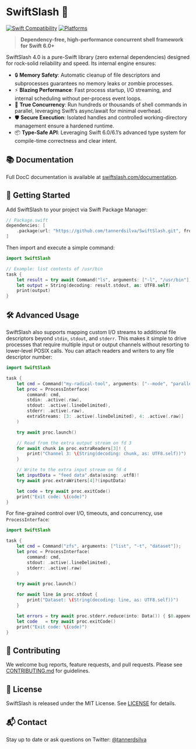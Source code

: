 # SwiftSlash 🚀

[![Swift Compatibility](https://img.shields.io/endpoint?url=https%3A%2F%2Fswiftpackageindex.com%2Fapi%2Fpackages%2Ftannerdsilva%2FSwiftSlash%2Fbadge%3Ftype%3Dswift-versions)](https://swiftpackageindex.com/tannerdsilva/SwiftSlash) [![Platforms](https://img.shields.io/endpoint?url=https%3A%2F%2Fswiftpackageindex.com%2Fapi%2Fpackages%2Ftannerdsilva%2FSwiftSlash%2Fbadge%3Ftype%3Dplatforms)](https://swiftpackageindex.com/tannerdsilva/SwiftSlash)

> **Dependency-free, high-performance concurrent shell framework for Swift 6.0+**

SwiftSlash 4.0 is a pure-Swift library (zero external dependencies) designed for rock-solid reliability and speed. Its internal engine ensures:

* 🔒 **Memory Safety**: Automatic cleanup of file descriptors and subprocesses guarantees no memory leaks or zombie processes.
* ⚡ **Blazing Performance**: Fast process startup, I/O streaming, and internal scheduling without per-process event loops.
* 🔄 **True Concurrency**: Run hundreds or thousands of shell commands in parallel, leveraging Swift’s async/await for minimal overhead.
* 🛡 **Secure Execution**: Isolated handles and controlled working-directory management ensure a hardened runtime.
* 📦 **Type-Safe API**: Leveraging Swift 6.0/6.1’s advanced type system for compile-time correctness and clear intent.

## 📚 Documentation

Full DocC documentation is available at [swiftslash.com/documentation](https://swiftslash.com/documentation/).

## 🚀 Getting Started

Add SwiftSlash to your project via Swift Package Manager:

```swift
// Package.swift
dependencies: [
    .package(url: "https://github.com/tannerdsilva/SwiftSlash.git", from: "4.0.0"),
]
```

Then import and execute a simple command:

```swift
import SwiftSlash

// Example: list contents of /usr/bin
task {
    let result = try await Command("ls", arguments: ["-l", "/usr/bin"]).run()
    let output = String(decoding: result.stdout, as: UTF8.self)
    print(output)
}
```

## 🛠️ Advanced Usage

SwiftSlash also supports mapping custom I/O streams to additional file descriptors beyond `stdin`, `stdout`, and `stderr`. This makes it simple to drive processes that require multiple input or output channels without resorting to lower-level POSIX calls. You can attach readers and writers to any file descriptor number:

```swift
import SwiftSlash

task {
    let cmd = Command("my-radical-tool", arguments: ["--mode", "parallel"]);
    let proc = ProcessInterface(
        command: cmd,
        stdin: .active(.raw),
        stdout: .active(.lineDelimited),
        stderr: .active(.raw),
        extraStreams: [3: .active(.lineDelimited), 4: .active(.raw)]
    )

    try await proc.launch()

    // Read from the extra output stream on fd 3
    for await chunk in proc.extraReaders[3]! {
        print("Channel 3: \(String(decoding: chunk, as: UTF8.self))")
    }

    // Write to the extra input stream on fd 4
    let inputData = "feed data".data(using: .utf8)!
    try await proc.extraWriters[4]?(inputData)

    let code = try await proc.exitCode()
    print("Exit code: \(code)")
}
```

For fine-grained control over I/O, timeouts, and concurrency, use `ProcessInterface`:

```swift
import SwiftSlash

task {
    let cmd = Command("zfs", arguments: ["list", "-t", "dataset"]);
    let proc = ProcessInterface(
        command: cmd,
        stdout: .active(.lineDelimited),
        stderr: .active(.raw)
    )

    try await proc.launch()

    for await line in proc.stdout {
        print("Dataset: \(String(decoding: line, as: UTF8.self))")
    }

    let errors = try await proc.stderr.reduce(into: Data()) { $0.append($1) }
    let code   = try await proc.exitCode()
    print("Exit code: \(code)")
}
```

## 🤝 Contributing

We welcome bug reports, feature requests, and pull requests. Please see [CONTRIBUTING.md](CONTRIBUTING.md) for guidelines.

## 📄 License

SwiftSlash is released under the MIT License. See [LICENSE](LICENSE) for details.

## 📬 Contact

Stay up to date or ask questions on Twitter: [@tannerdsilva](https://twitter.com/tannerdsilva)
